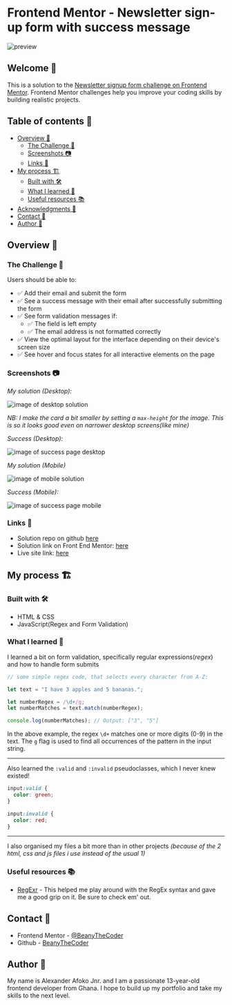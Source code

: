 # Frontend Mentor - Newsletter sign-up form with success message

![preview](./design/desktop-preview.jpg)

## Welcome 👋

This is a solution to the [Newsletter signup form challenge on Frontend Mentor](https://www.frontendmentor.io/challenges/newsletter-signup-form-with-success-message-3FC1AZbNrv). Frontend Mentor challenges help you improve your coding skills by building realistic projects.

## Table of contents 📑

- [Overview 🌟](#overview-🌟)
  - [The Challenge 🧪](#the-challenge-🧪)
  - [Screenshots 📷](#screenshots-📷)
  - [Links 🔗](#links-🔗)
- [My process 🏗️](#my-process-🏗️)
  - [Built with 🛠️](#built-with-🛠️)
  - [What I learned 🧠](#what-i-learned-🧠)
  - [Useful resources 📚](#useful-resources-📚)
- [Acknowledgments 🙏](#acknowledgments-🙏)
- [Contact 📧](#contact-📧)
- [Author 👤](#author-👤)

## Overview 🌟

### The Challenge 🧪

Users should be able to:

- ✅ Add their email and submit the form
- ✅ See a success message with their email after successfully submitting the form
- ✅ See form validation messages if:
  - ✅ The field is left empty
  - ✅ The email address is not formatted correctly
- ✅ View the optimal layout for the interface depending on their device's screen size
- ✅ See hover and focus states for all interactive elements on the page

### Screenshots 📷

_My solution (Desktop):_

![image of desktop solution](./readme-images/desktop.png)

_NB: I make the card a bit smaller by setting a `max-height` for the image. This is so it looks good even on narrower desktop screens(like mine)_

_Success (Desktop):_

![image of success page desktop](./readme-images/desktop-success.png)

_My solution (Mobile)_

![image of mobile solution](./readme-images/mobile.png)

_Success (Mobile):_

![image of success page mobile](./readme-images/mobile-success.png)

### Links 🔗

- Solution repo on github [here](https://github.com/BeanyTheCoder/newsletter-sign-up-with-success-message-main)
- Solution link on Front End Mentor: [here](https://www.frontendmentor.io/solutions/newsletter-signup-form-with-success-message-WJWYfDTJDR)
- Live site link: [here](https://beanythecoder.github.io/newsletter-sign-up-with-success-message-main/)

## My process 🏗️

### Built with 🛠️

- HTML & CSS
- JavaScript(Regex and Form Validation)

### What I learned 🧠

I learned a bit on form validation, specifically regular expressions(_regex_) and how to handle form submits

```js
// some simple regex code, that selects every character from A-Z:

let text = "I have 3 apples and 5 bananas.";

let numberRegex = /\d+/g;
let numberMatches = text.match(numberRegex);

console.log(numberMatches); // Output: ["3", "5"]
```

In the above example, the regex `\d+` matches one or more digits (0-9) in the text. The `g` flag is used to find all occurrences of the pattern in the input string.

---

Also learned the `:valid` and `:invalid` pseudoclasses, which I never knew existed!

```css
input:valid {
  color: green;
}

input:invalid {
  color: red;
}
```

---

I also organised my files a bit more than in other projects _(because of the 2 html, css and js files i use instead of the usual 1)_

### Useful resources 📚

- [RegExr](https://regexr.com/) - This helped me play around with the RegEx syntax and gave me a good grip on it. Be sure to check em' out.

## Contact 📧

- Frontend Mentor - [@BeanyTheCoder](https://www.frontendmentor.io/profile/BeanyTheCoder)
- Github - [BeanyTheCoder](https://github.com/BeanyTheCoder)

## Author 👤

My name is Alexander Afoko Jnr. and I am a passionate 13-year-old frontend developer from Ghana.
I hope to build up my portfolio and take my skills to the next level.
